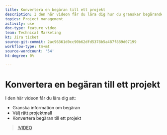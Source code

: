 ```yaml
---
title: Konvertera en begäran till ett projekt
description: I den här videon får du lära dig hur du granskar begärandeinformation, väljer rätt projektmall och konverterar begäran till ett projekt.
topics: Project management
activity: use
doc-type: feature video
team: Technical Marketing
kt: Jira ticket
source-git-commit: 2ac96361d0cc90b62dfd5378b5a487f889d07199
workflow-type: tm+mt
source-wordcount: '54'
ht-degree: 0%

---
```


# Konvertera en begäran till ett projekt

I den här videon får du lära dig att:

* Granska information om begäran
* Välj rätt projektmall
* Konvertera begäran till ett projekt

>[!VIDEO](https://video.tv.adobe.com/v/335083/?quality=12)
